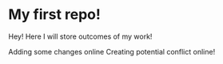 # My first repo! 

Hey!
Here I will store outcomes of my work!

Adding some changes online 
Creating potential conflict online!
